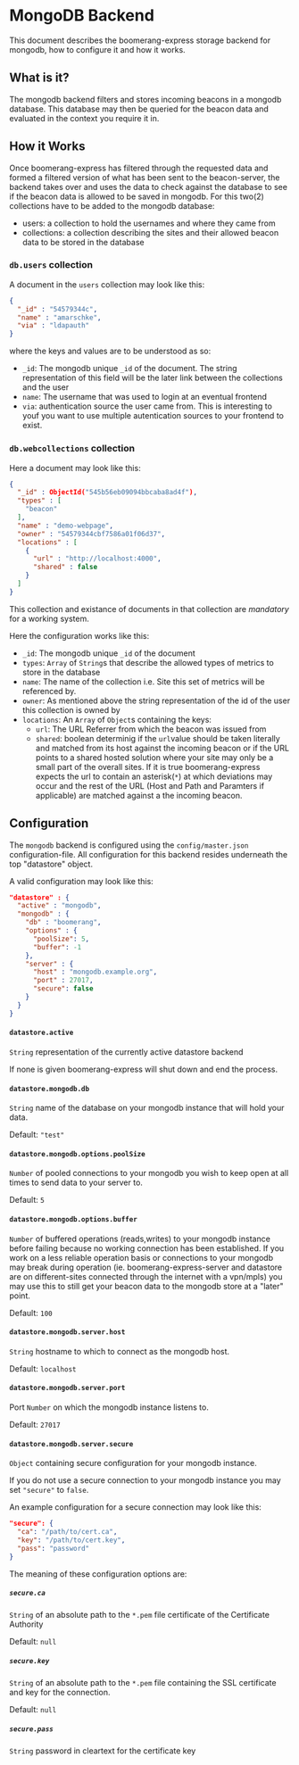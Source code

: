 # MongoDB Backend

This document describes the boomerang-express storage backend for mongodb, how
to configure it and how it works.

## What is it?

The mongodb backend filters and stores incoming beacons in a mongodb database.
This database may then be queried for the beacon data and evaluated in the
context you require it in.

## How it Works

Once boomerang-express has filtered through the requested data and formed a
filtered version of what has been sent to the beacon-server, the backend takes
over and uses the data to check against the database to see if the beacon data
is allowed to be saved in mongodb. For this two(2) collections have to be added
to the mongodb database:

- users: a collection to hold the usernames and where they came from
- collections: a collection describing the sites and their allowed beacon data
  to be stored in the database

### `db.users` collection

A document in the `users` collection may look like this:

```json
{
  "_id" : "54579344c",
  "name" : "amarschke",
  "via" : "ldapauth"
}
```

where the keys and values are to be understood as so:

- `_id`: The mongodb unique `_id` of the document. The string representation of this
  field will be the later link between the collections and the user
- `name`: The username that was used to login at an eventual frontend
- `via`: authentication source the user came from. This is interesting to youf
you want to use multiple autentication sources to your frontend to exist.

### `db.webcollections` collection

Here a document may look like this:

```json
{
  "_id" : ObjectId("545b56eb09094bbcaba8ad4f"),
  "types" : [
    "beacon"
  ],
  "name" : "demo-webpage",
  "owner" : "54579344cbf7586a01f06d37",
  "locations" : [
    {
      "url" : "http://localhost:4000",
      "shared" : false
    }
  ]
}
```

This collection and existance of documents in that collection are *mandatory*
for a working system.

Here the configuration works like this:

- `_id`: The mongodb unique `_id` of the document
- `types`: `Array` of `String`s that describe the allowed types of metrics to
store in the database
- `name`: The name of the collection i.e. Site this set of metrics will be
referenced by.
- `owner`: As mentioned above the string representation of the id of the user
this collection is owned by
- `locations`: An `Array` of `Object`s containing the keys:
  - `url`: The URL Referrer from which the beacon was issued from
  - `shared`: boolean determinig if the `url`value should be taken literally and
  matched from its host against the incoming beacon or if the URL points to a
  shared hosted solution where your site may only be a small part of the overall
  sites. If it is true boomerang-express expects the url to contain an asterisk(`*`)
  at which deviations may occur and the rest of the URL (Host and Path and Paramters
  if applicable) are matched against a the incoming beacon.

## Configuration

The `mongodb` backend is configured using the `config/master.json` configuration-file.
All configuration for this backend resides underneath the top "datastore" object.

A valid configuration may look like this:

```json
"datastore" : {
  "active" : "mongodb",
  "mongodb" : {
    "db" : "boomerang",
	"options" : {
  	  "poolSize": 5,
	  "buffer": -1
	},
	"server" : {
	  "host" : "mongodb.example.org",
	  "port" : 27017,
	  "secure": false
	}
  }
}
```

#### `datastore.active`
`String` representation of the currently active datastore backend

If none is given boomerang-express will shut down and end the process.

#### `datastore.mongodb.db`
`String` name of the database on your mongodb instance that will hold your data.

Default: `"test"`

#### `datastore.mongodb.options.poolSize`
`Number` of pooled connections to your mongodb you wish to keep open at all times
to send data to your server to.

Default: `5`

#### `datastore.mongodb.options.buffer`
`Number` of buffered operations (reads,writes) to your mongodb instance before failing
because no working connection has been established. If you work on a less reliable operation
basis or connections to your mongodb may break during operation (ie. boomerang-express-server
and datastore are on different-sites connected through the internet with a vpn/mpls) you may
use this to still get your beacon data to the mongodb store at a "later" point.

Default: `100`

#### `datastore.mongodb.server.host`
`String` hostname to which to connect as the mongodb host.

Default: `localhost`

#### `datastore.mongodb.server.port`
Port `Number` on which the mongodb instance listens to.

Default: `27017`

#### `datastore.mongodb.server.secure`
`Object` containing secure configuration for your mongodb instance.

If you do not use a secure connection to your mongodb instance you may set `"secure"` to `false`.

An example configuration for a secure connection may look like this:

```json
"secure": {
  "ca": "/path/to/cert.ca",
  "key": "/path/to/cert.key",
  "pass": "password"
}
```

The meaning of these configuration options are:

##### `secure.ca`
`String` of an absolute path to the `*.pem` file certificate of the Certificate Authority

Default: `null`

##### `secure.key`
`String` of an absolute path to the `*.pem` file containing the SSL certificate and key
for the connection.

Default: `null`

##### `secure.pass`
`String` password in cleartext for the certificate key

